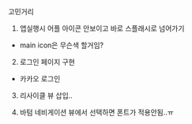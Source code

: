 고민거리

1. 앱실행시 어플 아이콘 안보이고 바로 스플래시로 넘어가기
- main icon은 무슨색 할거임?

2. 로그인 페이지 구현
- 카카오 로그인
  
3. 리사이클 뷰 삽입..

5. 바텀 네비게이션 뷰에서 선택하면 폰트가 적용안됨..ㅠ 
